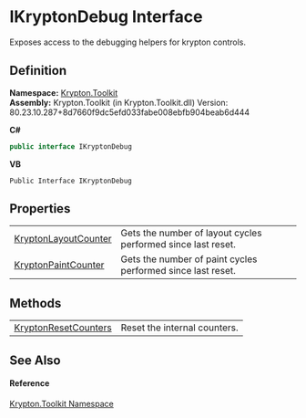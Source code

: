 # IKryptonDebug Interface


Exposes access to the debugging helpers for krypton controls.



## Definition
**Namespace:** <a href="79d2eac2-21f4-54ff-7552-b20c33c30600.md">Krypton.Toolkit</a>  
**Assembly:** Krypton.Toolkit (in Krypton.Toolkit.dll) Version: 80.23.10.287+8d7660f9dc5efd033fabe008ebfb904beab6d444

**C#**
``` C#
public interface IKryptonDebug
```
**VB**
``` VB
Public Interface IKryptonDebug
```



## Properties
<table>
<tr>
<td><a href="0b2e7271-a567-6ca4-8bd1-508b8b92d590.md">KryptonLayoutCounter</a></td>
<td>Gets the number of layout cycles performed since last reset.</td></tr>
<tr>
<td><a href="0c057858-e2fb-63f1-b2aa-5379a32f1751.md">KryptonPaintCounter</a></td>
<td>Gets the number of paint cycles performed since last reset.</td></tr>
</table>

## Methods
<table>
<tr>
<td><a href="54d129f2-859d-9f8a-c259-180e0e4dca22.md">KryptonResetCounters</a></td>
<td>Reset the internal counters.</td></tr>
</table>

## See Also


#### Reference
<a href="79d2eac2-21f4-54ff-7552-b20c33c30600.md">Krypton.Toolkit Namespace</a>  
